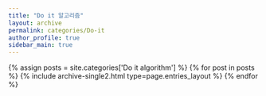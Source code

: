 ```yaml
---
title: "Do it 알고리즘"
layout: archive
permalink: categories/Do-it
author_profile: true
sidebar_main: true
---
```



{% assign posts = site.categories['Do it algorithm'] %}
{% for post in posts %} {% include archive-single2.html type=page.entries_layout %} {% endfor %}
